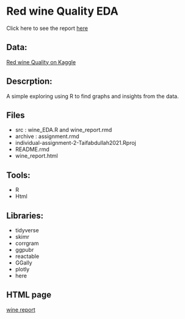 # Red wine Quality EDA

Click here to see the report [here](https://misk-dsi.github.io/individual-assignment-2-Taifabdullah2021/)

## Data:
[Red wine Quality on Kaggle](https://www.kaggle.com/datasets/uciml/red-wine-quality-cortez-et-al-2009?datasetId=4458&searchQuery=r)

## Descrption:
A simple exploring using R to find graphs and insights from the data. 


## Files
- src : wine_EDA.R and wine_report.rmd
- archive : assignment.rmd
- individual-assignment-2-Taifabdullah2021.Rproj
- README.rmd
- wine_report.html

## Tools:
- R 
- Html

## Libraries:
- tidyverse
- skimr
- corrgram
- ggpubr
- reactable
- GGally
- plotly
- here

## HTML page

[wine report](./wine_report.html)
